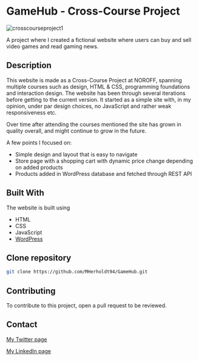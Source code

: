 # GameHub - Cross-Course Project

![crosscourseproject1](https://user-images.githubusercontent.com/81162745/203309293-16e4e5da-598b-4043-954d-83ba19814651.png)

A project where I created a fictional website where users can buy and sell video games and read gaming news.

## Description

This website is made as a Cross-Course Project at NOROFF, spanning multiple courses such as design, HTML & CSS, programming foundations and interaction design. The website has been through several iterations before getting to the current version. It started as a simple site with, in my opinion, under par design choices, no JavaScript and rather weak responsiveness etc. 

Over time after attending the courses mentioned the site has grown in quality overall, and might continue to grow in the future.

A few points I focused on:

- Simple design and layout that is easy to navigate
- Store page with a shopping cart with dynamic price change depending on added products
- Products added in WordPress database and fetched through REST API

## Built With

The website is built using

- HTML
- CSS
- JavaScript
- [WordPress](https://wordpress.org/)

## Clone repository

```bash
git clone https://github.com/MHerholdt94/GameHub.git
```

## Contributing

To contribute to this project, open a pull request to be reviewed.

## Contact

[My Twitter page](https://twitter.com/Harboldtt)

[My LinkedIn page](https://www.linkedin.com/in/mathias-herholdt-b5a5bb204/)
